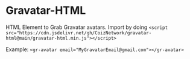 # Gravatar-HTML
HTML Element to Grab Gravatar avatars.
Import by doing `<script src="https://cdn.jsdelivr.net/gh/CoizNetwork/gravatar-html@main/gravatar-html.min.js"></script>`

Example:
`<gr-avatar email="MyGravatarEmail@gmail.com"></gr-avatar>`
